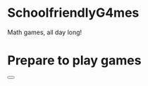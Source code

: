 # SchoolfriendlyG4mes
Math games, all day long!
<!DOCTYPE html>
<html>
<body>
  
<h1>Prepare to play games</h1>
  <html>
  <body>
 
 <html>
 <body>
 <button class="favorite styled"
        type="button">
